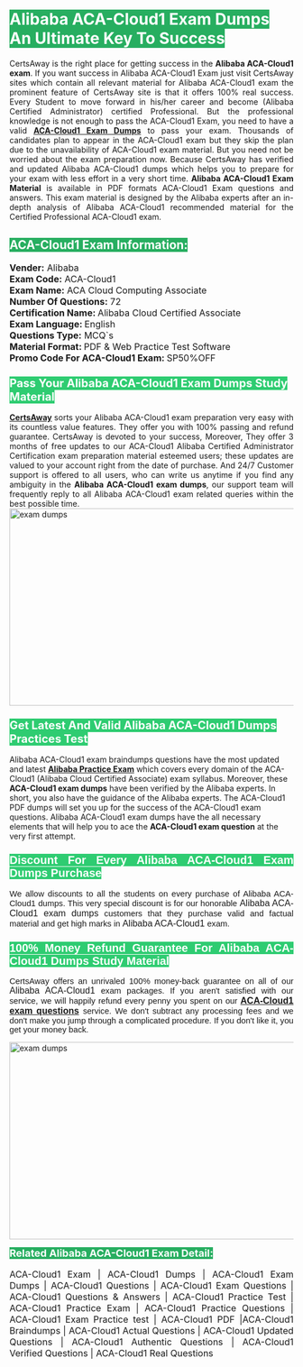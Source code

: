 <h1><span style="color:#ffffff"><strong><span style="background-color:#27ae60">Alibaba ACA-Cloud1 Exam Dumps An Ultimate Key To Success</span></strong></span></h1> <div style="text-align:justify">CertsAway is the right place for getting success in the <strong>Alibaba ACA-Cloud1 exam</strong>. If you want success in Alibaba ACA-Cloud1 Exam just visit CertsAway sites which contain all relevant material for Alibaba ACA-Cloud1 exam the prominent feature of CertsAway site is that it offers 100% real success. Every Student to move forward in his/her career and become (Alibaba Certified Administrator) certified Professional. But the professional knowledge is not enough to pass the ACA-Cloud1 Exam, you need to have a valid <a href="https://www.certsaway.com/alibaba/aca-cloud1-exam-dumps"><strong>ACA-Cloud1 Exam Dumps</strong></a> to pass your exam. Thousands of candidates plan to appear in the ACA-Cloud1 exam but they skip the plan due to the unavailability of ACA-Cloud1 exam material. But you need not be worried about the exam preparation now. Because CertsAway has verified and updated Alibaba ACA-Cloud1 dumps which helps you to prepare for your exam with less effort in a very short time. <strong>Alibaba ACA-Cloud1 Exam Material</strong> is available in PDF formats ACA-Cloud1 Exam questions and answers. This exam material is designed by the Alibaba experts after an in-depth analysis of Alibaba ACA-Cloud1 recommended material for the Certified Professional ACA-Cloud1 exam.</div> <h2 style="text-align:justify"><span style="color:#ffffff"><span style="background-color:#27ae60">ACA-Cloud1 Exam Information:</span></span></h2> <p><span style="font-size:16px"><strong>Vender:</strong> Alibaba<br /> <strong>Exam Code:</strong> ACA-Cloud1<br /> <strong>Exam Name:</strong> ACA Cloud Computing Associate<br /> <strong>Number Of Questions:</strong> 72<br /> <strong>Certification Name: </strong>Alibaba Cloud Certified Associate<br /> <strong>Exam Language: </strong>English<br /> <strong>Questions Type:</strong> MCQ`s<br /> <strong>Material Format: </strong>PDF & Web Practice Test Software<br /> <strong>Promo Code For ACA-Cloud1 Exam: </strong>SP50%OFF</span></p> <h3><span style="font-size:20px"><span style="color:#ffffff"><strong><span style="background-color:#2ecc71">Pass Your Alibaba ACA-Cloud1 Exam Dumps Study Material</span></strong></span></span></h3> <div style="text-align:justify"><a href=" https://www.certsaway.com/"><strong>CertsAway</strong></a> sorts your Alibaba ACA-Cloud1 exam preparation very easy with its countless value features. They offer you with 100% passing and refund guarantee. CertsAway is devoted to your success, Moreover, They offer 3 months of free updates to our ACA-Cloud1 Alibaba Certified Administrator Certification exam preparation material esteemed users; these updates are valued to your account right from the date of purchase. And 24/7 Customer support is offered to all users, who can write us anytime if you find any ambiguity in the <strong>Alibaba ACA-Cloud1 exam dumps</strong>, our support team will frequently reply to all Alibaba ACA-Cloud1 exam related queries within the best possible time.</div> <div style="text-align:justify"> </div> <div style="text-align:justify"><a href="https://www.certsaway.com/alibaba/aca-cloud1-exam-dumps" rel="no-follow"><img alt="exam dumps" src="https://www.certcollections.com/uploads/content/certsaway.png" style="height:350px; width:750px" /></a></div> <h3><span style="font-size:20px"><span style="color:#ffffff"><strong><span style="background-color:#2ecc71">Get Latest And Valid Alibaba ACA-Cloud1 Dumps Practices Test</span></strong></span></span></h3> <p>Alibaba ACA-Cloud1 exam braindumps questions have the most updated and latest <a href="https://www.certsaway.com/alibaba-questions"><strong>Alibaba Practice Exam</strong></a> which covers every domain of the ACA-Cloud1 (Alibaba Cloud Certified Associate) exam syllabus. Moreover, these <strong>ACA-Cloud1 exam dumps</strong> have been verified by the Alibaba experts. In short, you also have the guidance of the Alibaba experts. The ACA-Cloud1 PDF dumps will set you up for the success of the ACA-Cloud1 exam questions. Alibaba ACA-Cloud1 exam dumps have the all necessary elements that will help you to ace the <strong>ACA-Cloud1 exam question</strong> at the very first attempt.</p> <h3 style="text-align:justify"><span style="font-size:20px"><span style="color:#ffffff"><strong><span style="font-family:Calibri,sans-serif"><span style="background-color:#2ecc71">Discount For Every </span><span style="background-color:#2ecc71">Alibaba ACA-Cloud1 Exam</span><span style="background-color:#2ecc71"> Dumps Purchase</span></span></strong></span></span></h3> <div style="text-align:justify"> <p><span style="font-size:11pt"><span style="font-family:Calibri,sans-serif">We allow discounts to all the students on every purchase of Alibaba ACA-Cloud1 dumps. This very special discount is for our honorable <span style="font-size:12.0pt"><span style="background-color:white">Alibaba ACA-Cloud1 exam dumps </span></span>customers that they purchase valid and factual material and get high marks in <span style="font-size:12.0pt"><span style="background-color:white">Alibaba ACA-Cloud1 </span></span>exam. </span></span></p> <h3><span style="font-size:20px"><span style="color:#ffffff"><strong><span style="font-family:Calibri,sans-serif"><span style="background-color:#2ecc71">100% Money Refund Guarantee For </span><span style="background-color:#2ecc71">Alibaba ACA-Cloud1 Dumps Study Material</span></span></strong></span></span></h3> <p><span style="font-size:11pt"><span style="font-family:Calibri,sans-serif">CertsAway offers an unrivaled 100% money-back guarantee on all of our <span style="font-size:12.0pt"><span style="background-color:white">Alibaba ACA-Cloud1 </span></span>exam packages. If you aren't satisfied with our service, we will happily refund every penny you spent on our <span style="font-size:12.0pt"><span style="background-color:white"><a href="https://www.certsaway.com/alibaba/aca-cloud1-exam-dumps"><strong>ACA-Cloud1 exam questions</strong></a> </span></span>service. We don't subtract any processing fees and we don't make you jump through a complicated procedure. If you don't like it, you get your money back.</span></span></p> <p><a href="https://www.certsaway.com/alibaba/aca-cloud1-exam-dumps" rel="no-follow"><img alt="exam dumps" src="https://www.certcollections.com/uploads/content/certsaway_(2)2.png" style="height:350px; width:750px" /></a></p> <p><span style="color:#ffffff"><strong><span style="font-size:18px"><span style="background-color:#27ae60">Related Alibaba ACA-Cloud1 Exam Detail:</span></span></strong></span><br /> <br /> <span style="font-size:16px">ACA-Cloud1 Exam | ACA-Cloud1 Dumps | ACA-Cloud1 Exam Dumps | ACA-Cloud1 Questions | ACA-Cloud1 Exam Questions | ACA-Cloud1 Questions & Answers | ACA-Cloud1 Practice Test | ACA-Cloud1 Practice Exam | ACA-Cloud1 Practice Questions | ACA-Cloud1 Exam Practice test | ACA-Cloud1 PDF |ACA-Cloud1 Braindumps | ACA-Cloud1 Actual Questions | ACA-Cloud1 Updated Questions | ACA-Cloud1 Authentic Questions | ACA-Cloud1 Verified Questions | ACA-Cloud1 Real Questions</span></p> </div>
